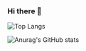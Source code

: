 ### Hi there 👋

![Top Langs](https://github-readme-stats.vercel.app/api/top-langs/?username=yukihirano0425
)

![Anurag's GitHub stats](https://github-readme-stats.vercel.app/api?username=yukihirano0425)



<!--
**yukihirano0425/yukihirano0425** is a ✨ _special_ ✨ repository because its `README.md` (this file) appears on your GitHub profile.

Here are some ideas to get you started:

- 🔭 I’m currently working on ...
- 🌱 I’m currently learning ...
- 👯 I’m looking to collaborate on ...
- 🤔 I’m looking for help with ...
- 💬 Ask me about ...
- 📫 How to reach me: ...
- 😄 Pronouns: ...
- ⚡ Fun fact: ...
-->
